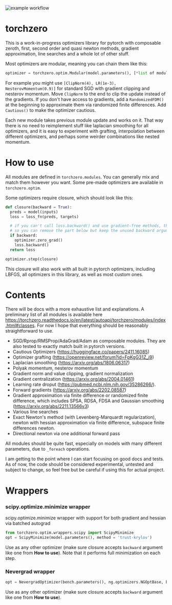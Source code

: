![example workflow](https://github.com/inikishev/torchzero/actions/workflows/tests.yml/badge.svg)
# torchzero
This is a work-in-progress optimizers library for pytorch with composable zeroth, first, second order and quasi newton methods, gradient approximation, line searches and a whole lot of other stuff.

Most optimizers are modular, meaning you can chain them like this:
```py
optimizer = torchzero.optim.Modular(model.parameters(), [*list of modules*])`
```
For example you might use `[ClipNorm(4), LR(1e-3), NesterovMomentum(0.9)]` for standard SGD with gradient clipping and nesterov momentum. Move `ClipNorm` to the end to clip the update instead of the gradients. If you don't have access to gradients, add a `RandomizedFDM()` at the beginning to approximate them via randomized finite differences. Add `Cautious()` to make the optimizer cautious.

Each new module takes previous module update and works on it. That way there is no need to reimplement stuff like laplacian smoothing for all optimizers, and it is easy to experiment with grafting, interpolation between different optimizers, and perhaps some weirder combinations like nested momentum. 

# How to use

All modules are defined in `torchzero.modules`. You can generally mix and match them however you want. Some pre-made optimizers are available in `torchzero.optim`.

Some optimizers require closure, which should look like this:
```py
def closure(backward = True):
  preds = model(inputs)
  loss = loss_fn(preds, targets)

  # if you can't call loss.backward() and use gradient-free methods, they always call closure with backward=False.
  # so you can remove the part below but keep the unused backward argument.
  if backward:
    optimizer.zero_grad()
    loss.backward()
  return loss

optimizer.step(closure)
```
This closure will also work with all built in pytorch optimizers, including LBFGS, all optimizers in this library, as well as most custom ones.

# Contents
There will be docs with a more exhaustive list and explanations. A preliminary list of all modules is available here https://torchzero.readthedocs.io/en/latest/autoapi/torchzero/modules/index.html#classes. For now I hope that everything should be reasonably straightforward to use.
- SGD/Rprop/RMSProp/AdaGrad/Adam as composable modules. They are also tested to exactly match built in pytorch versions.
- Cautious Optimizers (https://huggingface.co/papers/2411.16085)
- Optimizer grafting (https://openreview.net/forum?id=FpKgG31Z_i9)
- Laplacian smoothing (https://arxiv.org/abs/1806.06317)
- Polyak momentum, nesterov momentum
- Gradient norm and value clipping, gradient normalization
- Gradient centralization (https://arxiv.org/abs/2004.01461)
- Learning rate droput (https://pubmed.ncbi.nlm.nih.gov/35286266/).
- Forward gradients (https://arxiv.org/abs/2202.08587)
- Gradient approximation via finite difference or randomized finite difference, which includes SPSA, RDSA, FDSA and Gaussian smoothing (https://arxiv.org/abs/2211.13566v3)
- Various line searches
- Exact Newton's method (with Levenberg-Marquardt regularization), newton with hessian approximation via finite difference, subspace finite differences newton.
- Directional newton via one additional forward pass

All modules should be quite fast, especially on models with many different parameters, due to `_foreach` operations.

I am getting to the point where I can start focusing on good docs and tests. As of now, the code should be considered experimental, untested and subject to change, so feel free but be careful if using this for actual project.


# Wrappers
### scipy.optimize.minimize wrapper
scipy.optimize.minimize wrapper with support for both gradient and hessian via batched autograd
```py
from torchzero.optim.wrappers.scipy import ScipyMinimize
opt = ScipyMinimize(model.parameters(), method = 'trust-krylov')
```
Use as any other optimizer (make sure closure accepts `backward` argument like one from **How to use**). Note that it performs full minimization on each step. 

### Nevergrad wrapper
```py
opt = NevergradOptimizer(bench.parameters(), ng.optimizers.NGOptBase, budget = 1000)
```
Use as any other optimizer (make sure closure accepts `backward` argument like one from **How to use**).
